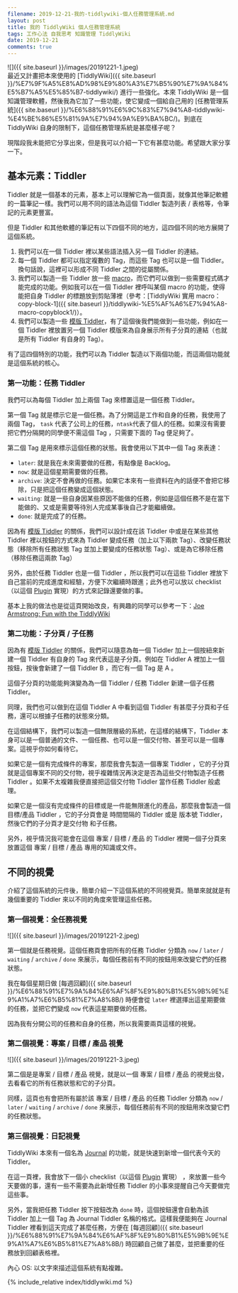 ```yaml
---
filename: 2019-12-21-我的-tiddlywiki-個人任務管理系統.md
layout: post
title: 我的 TiddlyWiki 個人任務管理系統
tags: 工作心法 自我思考 知識管理 TiddlyWiki
date: 2019-12-21
comments: true
---
```


![]({{ site.baseurl }}/images/20191221-1.jpeg)  
最近又計畫把本來使用的 [TiddlyWiki]({{ site.baseurl }}/%E7%9F%A5%E8%AD%98%E9%80%A3%E7%B5%90%E7%9A%84%E5%B7%A5%E5%85%B7-tiddlywiki/) 進行一些強化。本來 TiddlyWiki 是一個知識管理軟體，然後我為它加了一些功能，使它變成一個給自己用的 [任務管理系統]({{ site.baseurl }}/%E6%88%91%E6%9C%83%E7%94%A8-tiddlywiki-%E4%BE%86%E5%81%9A%E7%94%9A%E9%BA%BC/)。到底在 TiddlyWiki 自身的限制下，這個任務管理系統是甚麼樣子呢？

現階段我未能把它分享出來，但是我可以介紹一下它有甚麼功能。希望跟大家分享一下。

## 基本元素：Tiddler

Tiddler 就是一個基本的元素，基本上可以理解它為一個頁面，就像其他筆記軟體的一篇筆記一樣。我們可以用不同的語法為這個 Tiddler 製造列表 / 表格等，令筆記的元素更豐富。

但是 Tiddler 和其他軟體的筆記有以下四個不同的地方，這四個不同的地方展開了這個系統。

1. 我們可以在一個 Tiddler 裡以某些語法插入另一個 Tiddler 的連結。
2. 每一個 Tiddler 都可以指定複數的 Tag，而這些 Tag 也可以是一個 Tiddler。換句話說，這裡可以形成不同 Tiddler 之間的從屬關係。
3. 我們可以製造一些 Tiddler 放一些 [macro](https://tiddlywiki.com/static/Macros%2520in%2520WikiText.html)，而它們可以做到一些需要程式碼才能完成的功能。例如我可以在一個 Tiddler 裡呼叫某個 macro 的功能，使得能把自身 Tiddler 的標題放到剪貼薄裡（參考：[TiddlyWiki 實用 macro：copy-block-1]({{ site.baseurl }}/tiddlywiki-%E5%AF%A6%E7%94%A8-macro-copyblock1/)）。
4. 我們可以製造一些 [模版 Tiddler](https://tiddlywiki.com/static/TemplateTiddlers.html)，有了這個後我們能做到一些功能，例如在一個 Tiddler 裡放置另一個 Tiddler 模版來為自身展示所有子分頁的連結（也就是所有 Tiddler 有自身的 Tag）。

有了這四個特別的功能，我們可以為 Tiddler 製造以下兩個功能，而這兩個功能就是這個系統的核心。

### 第一功能：任務 Tiddler

我們可以為每個 Tiddler 加上兩個 Tag 來標置這是一個任務 Tiddler。

第一個 Tag 就是標示它是一個任務。為了分開這是工作和自身的任務，我使用了兩個 Tag， `task` 代表了公司上的任務，`ntask`代表了個人的任務。如果沒有需要把它們分隔開的同學便不需這個 Tag ，只需要下面的 Tag 便足夠了。

第二個 Tag 是用來標示這個任務的狀態。我會使用以下其中一個 Tag 來表達：

* `later`: 就是我在未來需要做的任務，有點像是 Backlog。
* `now`: 就是這個星期需要做的任務。
* `archive`: 決定不會再做的任務。如果它本來有一些資料在內的話便不會把它移除，只是把這個任務變成這個狀態。
* `waiting`: 就是一些自身因某些原因不能做的任務，例如是這個任務不是在當下能做的、又或是需要等待別人完成某事後自己才能繼續做。
* `done`: 就是完成了的任務。

因為有 [模版 Tiddler](https://tiddlywiki.com/static/TemplateTiddlers.html) 的關係，我們可以設計成在該 Tiddler 中或是在某些其他 Tiddler 裡以按鈕的方式來為 Tiddler 變成任務（加上以下兩款 Tag）、改變任務狀態（移除所有任務狀態 Tag 並加上要變成的任務狀態 Tag）、或是為它移除任務（移除任務這兩款 Tag）

另外，由於任務 Tiddler 也是一個 Tiddler ，所以我們可以在這些 Tiddler 裡放下自己當前的完成進度和經驗，方便下次繼續時跟進；此外也可以放以 checklist（以這個 [Plugin](https://github.com/tgrosinger/tw5-checklist) 實現）的方式來記錄還要做的事。

基本上我的做法也是從這頁開始改良，有興趣的同學可以參考一下：[Joe Armstrong: Fun with the TiddlyWiki](https://joearms.github.io/#2018-12-26%20Fun%20with%20the%20TiddlyWiki)

### 第二功能：子分頁 / 子任務

因為有 [模版 Tiddler](https://tiddlywiki.com/static/TemplateTiddlers.html) 的關係，我們可以隨意為毎一個 Tiddler 加上一個按紐來新建一個 Tiddler 有自身的 Tag 來代表這是子分頁。例如在 Tiddler A 裡加上一個按鈕，按後會新建了一個 Tiddler B ，而它有一個 Tag 是 A 。

這個子分頁的功能能夠演變為為一個 Tiddler / 任務 Tiddler 新建一個子任務 Tiddler。

同理，我們也可以做到在這個 Tiddler A 中看到這個 Tiddler 有甚麼子分頁和子任務，還可以根據子任務的狀態來分類。

在這個結構下，我們可以製造一個無限層級的系統，在這樣的結構下，Tiddler 本身可以是一個普通的文件、一個任務、也可以是一個交付物、甚至可以是一個專案。這視乎你如何看待它。

如果它是一個有完成條件的專案，那麼我會先製造一個專案 Tiddler ，它的子分頁就是這個專案不同的交付物，視乎複雜情況再決定是否為這些交付物製造子任務 Tiddler 。如果不太複雜我便直接把這個交付物 Tiddler 當作任務 Tiddler 般處理。

如果它是一個沒有完成條件的目標或是一件能無限進化的產品，那麼我會製造一個目標/產品 Tiddler ，它的子分頁會是 時間間隔的 Tiddler 或是 版本號 Tiddler，然後它們的子分頁才是交付物 和子任務。

另外，視乎情況我可能會在這個 專案 / 目標 / 產品 的 Tiddler 裡開一個子分頁來放置這個 專案 / 目標 / 產品 專用的知識或文件。

## 不同的視覺

介紹了這個系統的元件後，簡單介紹一下這個系統的不同視覺頁。簡單來就就是有幾個重要的 Tiddler 來以不同的角度來管理這些任務。

### 第一個視覺：全任務視覺

![]({{ site.baseurl }}/images/20191221-2.jpeg)

第一個就是任務視覺。這個任務頁會把所有的任務 Tiddler 分類為 `now` / `later` / `waiting` / `archive` / `done` 來展示，每個任務前有不同的按鈕用來改變它們的任務狀態。

我在每個星期日做 [每週回顧]({{ site.baseurl }}/%E6%88%91%E7%9A%84%E6%AF%8F%E9%80%B1%E5%9B%9E%E9%A1%A7%E6%B5%81%E7%A8%8B/) 時便會從 `later` 裡選擇出這星期要做的任務，並把它們變成 `now` 代表這星期要做的任務。

因為我有分開公司的任務和自身的任務，所以我需要兩頁這樣的視覺。

### 第二個視覺：專案 / 目標 / 產品 視覺

![]({{ site.baseurl }}/images/20191221-3.jpeg)

第二個是是專案 / 目標 / 產品 視覺，就是以一個 專案 / 目標 / 產品 的視覺出發，去看看它的所有任務狀態和它的子分頁。

同樣，這頁也有會把所有屬於該 專案 / 目標 / 產品 的任務 Tiddler 分類為 `now` / `later` / `waiting` / `archive` / `done` 來展示，每個任務前有不同的按鈕用來改變它們的任務狀態。

### 第三個視覺：日記視覺

TiddlyWiki 本來有一個名為 [Journal](https://tiddlywiki.com/static/Creating%2520journal%2520tiddlers.html) 的功能，就是快速到新增一個代表今天的 Tiddler。

在這一頁裡，我會放下一個小 checklist（以這個 [Plugin](https://github.com/tgrosinger/tw5-checklist) 實現） ，來放置一些今天要做的事，還有一些不需要為此新增任務 Tiddler 的小事來提醒自己今天要做完這些事。

另外，當我把任務 Tiddler 按下按鈕改為 `done` 時，這個按鈕還會自動為該 Tiddler 加上一個 Tag 為 Journal Tiddler 名稱的格式。這樣我便能夠在 Journal Tiddler 裡看到這天完成了甚麼任務，方便在 [每週回顧]({{ site.baseurl }}/%E6%88%91%E7%9A%84%E6%AF%8F%E9%80%B1%E5%9B%9E%E9%A1%A7%E6%B5%81%E7%A8%8B/) 時回顧自己做了甚麼，並把重要的任務放到回顧表格裡。

內心 OS: 以文字來描述這個系統有點複雜。


{% include_relative index/tiddlywiki.md %}